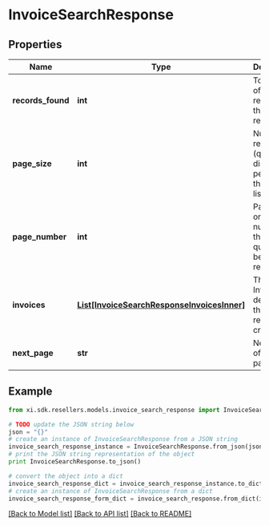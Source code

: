# InvoiceSearchResponse


## Properties

Name | Type | Description | Notes
------------ | ------------- | ------------- | -------------
**records_found** | **int** | Total count of quotes retrieved in the request response. | [optional] 
**page_size** | **int** | Number of records (quotes) displayed per page in the quote list. | [optional] 
**page_number** | **int** | Page index or page number for the list of quotes being returned. | [optional] 
**invoices** | [**List[InvoiceSearchResponseInvoicesInner]**](InvoiceSearchResponseInvoicesInner.md) | The Invoices details for the requested criteria. | [optional] 
**next_page** | **str** | Next page of the pagination. | [optional] 

## Example

```python
from xi.sdk.resellers.models.invoice_search_response import InvoiceSearchResponse

# TODO update the JSON string below
json = "{}"
# create an instance of InvoiceSearchResponse from a JSON string
invoice_search_response_instance = InvoiceSearchResponse.from_json(json)
# print the JSON string representation of the object
print InvoiceSearchResponse.to_json()

# convert the object into a dict
invoice_search_response_dict = invoice_search_response_instance.to_dict()
# create an instance of InvoiceSearchResponse from a dict
invoice_search_response_form_dict = invoice_search_response.from_dict(invoice_search_response_dict)
```
[[Back to Model list]](../README.md#documentation-for-models) [[Back to API list]](../README.md#documentation-for-api-endpoints) [[Back to README]](../README.md)


